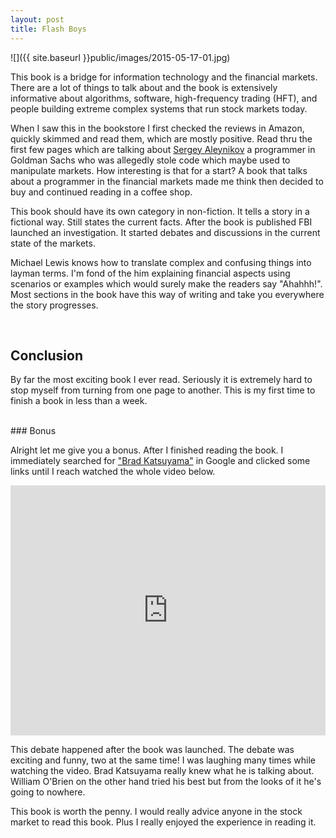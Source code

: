 ```yaml
---
layout: post
title: Flash Boys
---
```


![]({{ site.baseurl }}public/images/2015-05-17-01.jpg)

This book is a bridge for information technology and the financial markets. There are a lot of things to talk about and the book is extensively informative about algorithms, software, high-frequency trading (HFT), and people building extreme complex systems that run stock markets today.

<!--more-->

When I saw this in the bookstore I first checked the reviews in Amazon, quickly skimmed and read them, which are mostly positive. Read thru the first few pages which are talking about [Sergey Aleynikov](http://en.wikipedia.org/wiki/Sergey_Aleynikov) a programmer in Goldman Sachs who was allegedly stole code which maybe used to manipulate markets. How interesting is that for a start? A book that talks about a programmer in the financial markets made me think then decided to buy and continued reading in a coffee shop.

This book should have its own category in non-fiction. It tells a story in a fictional way. Still states the current facts. After the book is published FBI launched an investigation. It started debates and discussions in the current state of the markets.

Michael Lewis knows how to translate complex and confusing things into layman terms. I'm fond of the him explaining financial aspects using scenarios or examples which would surely make the readers say "Ahahhh!". Most sections in the book have this way of writing and take you everywhere the story progresses.

<br/>

## Conclusion

By far the most exciting book I ever read. Seriously it is extremely hard to stop myself from turning from one page to another. This is my first time to finish a book in less than a week.

<br/>
### Bonus

Alright let me give you a bonus. After I finished reading the book. I immediately searched for ["Brad Katsuyama"](http://en.wikipedia.org/wiki/Brad_Katsuyama) in Google and clicked some links until I reach watched the whole video below.

<iframe width="100%" height="400" src="https://www.youtube.com/embed/RcpmHyPD_PY" frameborder="0" allowfullscreen></iframe>

This debate happened after the book was launched. The debate was exciting and funny, two at the same time! I was laughing many times while watching the video. Brad Katsuyama really knew what he is talking about. William O'Brien on the other hand tried his best but from the looks of it he's going to nowhere.

This book is worth the penny. I would really advice anyone in the stock market to read this book. Plus I really enjoyed the experience in reading it.
